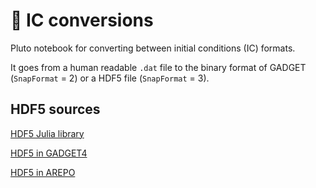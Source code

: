 # 💱 IC conversions

Pluto notebook for converting between initial conditions (IC) formats.

It goes from a human readable `.dat` file to the binary format of GADGET (`SnapFormat` = 2) or a HDF5 file (`SnapFormat` = 3).

## HDF5 sources

[HDF5 Julia library](https://juliaio.github.io/HDF5.jl/stable/)

[HDF5 in GADGET4](https://wwwmpa.mpa-garching.mpg.de/gadget4/06_snapshotformat/#hdf5-file-format)

[HDF5 in AREPO](https://arepo-code.org/wp-content/userguide/snapshotformat.html#format-3-hdf5)

